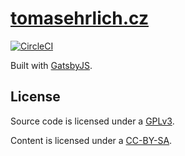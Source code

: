 # [tomasehrlich.cz](https://tomasehrlich.cz)

[![CircleCI][BadgeCircleCI]][CircleCI]

Built with [GatsbyJS](https://www.gatsbyjs.org/).

## License

Source code is licensed under a [GPLv3](./LICENCE).

Content is licensed under a [CC-BY-SA](https://creativecommons.org/licenses/by-sa/4.0/).

[BadgeCircleCI]: https://circleci.com/gh/tricoder42/tomasehrlich.cz/tree/master.svg?style=svg
[CircleCI]: https://circleci.com/gh/tricoder42/tomasehrlich.cz/tree/master
